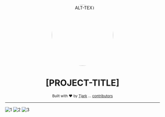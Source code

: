 <div align="center">
    <img src="https://avatars.githubusercontent.com/u/16938041?s=460&u=118a40e42f4335dcb775f89b7b2a253710010275&v=4" style="border-radius: 50%;" alt="ALT-TEXT" width="200">
    <br>
    <h1>[PROJECT-TITLE]</h1>
    <sub>Built with ❤︎ by
    <a href="https://github.com/tjarbo">Tjark</a>
    ...
    <a href="https://github.com/tjarbo/discord-moodle-bot/graphs/contributors">contributors</a>
    </sub>
</div>

---
![1](https://img.shields.io/badge/badge-1-blueviolet)
![2](https://img.shields.io/badge/badge-2-blueviolet)
![3](https://img.shields.io/badge/badge-3-blueviolet)